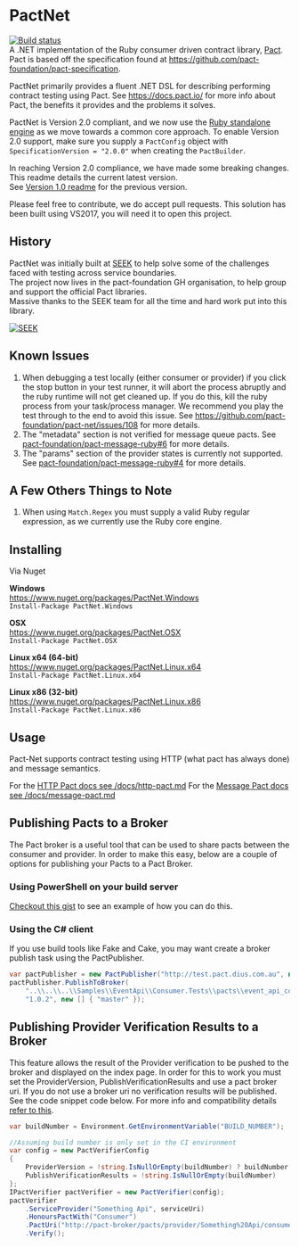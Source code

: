 # PactNet
[![Build status](https://ci.appveyor.com/api/projects/status/5h4t9oerlhqcnwm8/branch/master?svg=true)](https://ci.appveyor.com/project/SEEKJobs/pact-net/branch/master)  
A .NET implementation of the Ruby consumer driven contract library, [Pact](https://github.com/pact-foundation/pact-ruby).  
Pact is based off the specification found at https://github.com/pact-foundation/pact-specification.  

PactNet primarily provides a fluent .NET DSL for describing performing contract testing using Pact. See https://docs.pact.io/ for more info about Pact, the benefits it provides and the problems it solves.

PactNet is Version 2.0 compliant, and we now use the [Ruby standalone engine](https://github.com/pact-foundation/pact-ruby-standalone) as we move towards a common core approach. To enable Version 2.0 support,  make sure you supply a `PactConfig` object with `SpecificationVersion = "2.0.0"` when creating the `PactBuilder`.  

In reaching Version 2.0 compliance, we have made some breaking changes. This readme details the current latest version.  
See [Version 1.0 readme](https://github.com/pact-foundation/pact-net/blob/master/README_v1.md) for the previous version.  

Please feel free to contribute, we do accept pull requests. This solution has been built using VS2017, you will need it to open this project.

## History
PactNet was initially built at [SEEK](https://www.seek.com.au/) to help solve some of the challenges faced with testing across service boundaries.  
The project now lives in the pact-foundation GH organisation, to help group and support the official Pact libraries.  
Massive thanks to the SEEK team for all the time and hard work put into this library.

[![SEEK](https://raw.githubusercontent.com/pact-foundation/pact-net/master/seek.png "SEEK")](https://www.seek.com.au/)


## Known Issues
1. When debugging a test locally (either consumer or provider) if you click the stop button in your test runner, it will abort the process abruptly and the ruby runtime will not get cleaned up. If you do this, kill the ruby process from your task/process manager. We recommend you play the test through to the end to avoid this issue. See https://github.com/pact-foundation/pact-net/issues/108 for more details.
2. The "metadata" section is not verified for message queue pacts. See [pact-foundation/pact-message-ruby#6](https://github.com/pact-foundation/pact-message-ruby/issues/6) for more details.
3. The "params" section of the provider states is currently not supported. See [pact-foundation/pact-message-ruby#4](https://github.com/pact-foundation/pact-message-ruby/issues/4) for more details.

## A Few Others Things to Note
1. When using `Match.Regex` you must supply a valid Ruby regular expression, as we currently use the Ruby core engine.

## Installing

Via Nuget  

**Windows**  
https://www.nuget.org/packages/PactNet.Windows  
`Install-Package PactNet.Windows`

**OSX**  
https://www.nuget.org/packages/PactNet.OSX  
`Install-Package PactNet.OSX`

**Linux x64 (64-bit)**  
https://www.nuget.org/packages/PactNet.Linux.x64  
`Install-Package PactNet.Linux.x64`

**Linux x86 (32-bit)**  
https://www.nuget.org/packages/PactNet.Linux.x86  
`Install-Package PactNet.Linux.x86`


## Usage
Pact-Net supports contract testing using HTTP (what pact has always done) and message semantics. 

For the [HTTP Pact docs see /docs/http-pact.md](docs/http-pact.md)
For the [Message Pact docs see /docs/message-pact.md](docs/message-pact.md)

## Publishing Pacts to a Broker

The Pact broker is a useful tool that can be used to share pacts between the consumer and provider. In order to make this easy, below are a couple of options for publishing your Pacts to a Pact Broker.

### Using PowerShell on your build server
[Checkout this gist](https://gist.github.com/neilcampbell/bc1fb7d409425894ece0) to see an example of how you can do this.

### Using the C# client
If you use build tools like Fake and Cake, you may want create a broker publish task using the PactPublisher.

```c#
var pactPublisher = new PactPublisher("http://test.pact.dius.com.au", new PactUriOptions("username", "password"));
pactPublisher.PublishToBroker(
    "..\\..\\..\\Samples\\EventApi\\Consumer.Tests\\pacts\\event_api_consumer-event_api.json",
    "1.0.2", new [] { "master" });
```

## Publishing Provider Verification Results to a Broker
This feature allows the result of the Provider verification to be pushed to the broker and displayed on the index page.
In order for this to work you must set the ProviderVersion, PublishVerificationResults and use a pact broker uri. If you do not use a broker uri no verification results will be published. See the code snippet code below.
For more info and compatibility details [refer to this](https://github.com/pact-foundation/pact_broker/wiki/Provider-verification-results).

```c#
var buildNumber = Environment.GetEnvironmentVariable("BUILD_NUMBER");

//Assuming build number is only set in the CI environment
var config = new PactVerifierConfig
{
	ProviderVersion = !string.IsNullOrEmpty(buildNumber) ? buildNumber : null, //NOTE: This is required for this feature to work
	PublishVerificationResults = !string.IsNullOrEmpty(buildNumber)
};
IPactVerifier pactVerifier = new PactVerifier(config);
pactVerifier
	.ServiceProvider("Something Api", serviceUri)
	.HonoursPactWith("Consumer")
	.PactUri("http://pact-broker/pacts/provider/Something%20Api/consumer/Consumer/latest") //NOTE: This must be a pact broker url for this feature to work
	.Verify();
```

